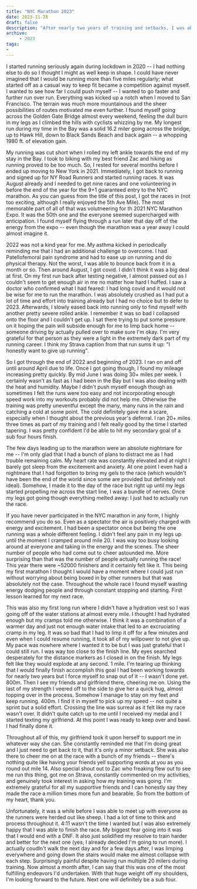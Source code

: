 ```yaml
---
title: "NYC Marathon 2023"
date: 2023-11-28
draft: false
description: "After nearly two years of training and setbacks, I was able to finally run my first marathon in NYC."
archive:
     - 2023
tags:
-
---
```


I started running seriously again during lockdown in 2020 -- I had nothing else to do so I thought I might as well keep in shape. I could have never imagined that I would be running more than five miles regularly; what started off as a casual way to keep fit became a competition against myself. I wanted to see how far I could push myself -- I wanted to go faster and further run over run. Everything was kicked up a notch when I moved to San Francisco. The terrain was much more mountainous and the sheer possibilities of routes motivated me even further. I found myself going across the Golden Gate Bridge almost every weekend, feeling the dull burn in my legs as I climbed the hills with cyclists whizzing by me. My longest run during my time in the Bay was a solid 16.2 miler going across the bridge, up to Hawk Hill, down to Black Sands Beach and back again -- a whopping 1980 ft. of elevation gain.

My running was cut short when I rolled my left ankle towards the end of my stay in the Bay. I took to biking with my best friend Zac and hiking as running proved to be too much. So, I rested for several months before I ended up moving to New York in 2021. Immediately, I got back to running and signed up for NY Road Runners and started running races. It was August already and I needed to get nine races and one volunteering in before the end of the year for the 9+1 guaranteed entry to the NYC marathon. As you can guess from the title of this post, I got the races in (not too exciting, although I really enjoyed the 5th Ave Mile). The most memorable part of all of that was volutneering for th 2021 NYC Marathon Expo. It was the 50th one and the everyone seemed supercharged with anticipation. I found myself flying through a run later that day off of the energy from the expo -- even though the marathon was a year away I could almost imagine it.

2022 was not a kind year for me. My asthma kicked in periodically reminding me that I had an additional challenge to overcome. I had Patellofemoral pain syndrome and had to ease up on running and do physical therapy. Not the worst, I was able to bounce back from it in a month or so. Then around August, I got covid. I didn't think it was a big deal at first. On my first run back after testing negative, I almost passed out as I couldn't seem to get enough air in me no matter how hard I huffed. I saw a doctor who confirmed what I had feared: I had long covid and it would not be wise for me to run the marathon. I was absolutely crushed as I had put a lot of time and effort into training already but I had no choice but to defer to 2023. Afterwards, I slowly eased back into running only to find myself with another pretty severe rolled ankle. I remember it was so bad I collapsed onto the floor and I couldn't get up. I sat there trying to put some pressure on it hoping the pain will subside enough for me to limp back home -- someone driving by actually pulled over to make sure I'm okay. I'm very grateful for that person as they were a light in the extremely dark part of my running career. I think my Strava caption from that run sums it up: "I honestly want to give up running".

So I got through the end of 2022 and beginning of 2023. I ran on and off until around April due to life. Once I got going though, I found my mileage increasing pretty quickly. By mid June I was doing 30+ miles per week. I certainly wasn't as fast as I had been in the Bay but I was also dealing with the heat and humidity. Maybe I didn't push myself enough though as sometimes I felt the runs were too easy and not incorporating enough speed work into my workouts probably did not help me. Otherwise the training was pretty uneventful except the many, many runs in the rain and catching a cold at some point. The cold definitely gave me a scare, especially when I thought about the previous year's deferral. I ran 20+ miles three times as part of my training and I felt really good by the time I started tapering. I was pretty confident I'd be able to hit my secondary goal of a sub four hours finish.

The few days leading up to the marathon were an absolute nightmare for me -- I'm only glad that I had a bunch of plans to distract me as I had trouble remaining calm. My heart rate was constantly elevated and at night I barely got sleep from the excitement and anxiety. At one point I even had a nightmare that I had forgotten to bring my gels to the race (which wouldn't have been the end of the world since some are provided but definitely not ideal). Somehow, I made it to the day of the race but right up until my legs started propelling me across the start line, I was a bundle of nerves. Once my legs got going though everything melted away: I just had to actually run the race.

If you have never participated in the NYC marathon in any form, I highly recommend you do so. Even as a spectator the air is positively charged with energy and excitement. I had been a spectator once but being the one running was a whole different feeling. I didn't feel any pain in my legs up until the moment I cramped around mile 20. I was way too busy looking around at everyone and taking in the energy and the scenes. The sheer number of people who had come out to cheer astounded me. More surprising than that was the number of people actually running the race! This year there were ~52000 finishers and it certainly felt like it. This being my first marathon I thought I would have a moment where I could just run without worrying about being boxed in by other runners but that was absolutely not the case. Throughout the whole race I found myself wasting energy dodging people and through constant stopping and starting. First lesson learned for my next race.

This was also my first long run where I didn't have a hydration vest so I was going off of the water stations at almost every mile. I thought I had hydrated enough but my cramps told me otherwise. I think it was a combination of a warmer day and just not enough water intake that led to an excruciating cramp in my leg. It was so bad that I had to limp it off for a few minutes and even when I could resume running, it took all of my willpower to not give up. My pace was nowhere where I wanted it to be but I was just grateful that I could still run. I was way too close to the finish line. My eyes searched desperately for the distance markers as I closed in on the finish. My legs felt like they would explode at any second. 1 mile. I'm tearing up thinking that I would finally finish accomplish this goal I had been working towards for nearly two years but I force myself to snap out of it -- I wasn't done yet. 800m. Then I see my friends and girlfriend there, cheering me on. Using the last of my strength I veered off to the side to give her a quick hug, almost topping over in the process. Somehow I manage to stay on my feet and keep running. 400m. I find it in myself to pick up my speed -- not quite a sprint but a solid effort. Crossing the line was surreal as it felt like my race wasn't over. It didn't quite catch up to me until I received my medal and I started texting my girlfriend. At this point I was ready to keep over and bawl. I had finally done it.

Throughout all of this, my girlfriend took it upon herself to support me in whatever way she can. She constantly reminded me that I'm doing great and I just need to get back to it, that it's only a minor setback. She was also there to cheer me on at the race with a bunch of my friends -- there's nothing quite like having your friends yell supporting words at you as you round out mile 14. Also special shout out to Zac who freaking flew out to see me run this thing, got me on Strava, constantly commented on my activities, and genuinely took interest in asking how my training was going. I'm extremely grateful for all my supportive friends and I can honestly say they made the race a million times more fun and bearable. So from the bottom of my heart, thank you.

Unfortunately, it was a while before I was able to meet up with everyone as the runners were herded out like sheep. I had a lot of time to think and process throughout it. 4:11 wasn't the time I wanted but I was also extremely happy that I was able to finish the race. My biggest fear going into it was that I would end with a DNF. It also just solidified my resolve to train harder and better for the next one (yes, I already decided I'm going to run more). I actually coudln't walk the next day and for a few days after, I was limping everywhere and going down the stairs would make me almost collapse with each step. Surprisingly painful despite having run multiple 20 milers during training. 
Now almost a month after, I can say that this was one of the most fulfilling endeavors I'd undertaken. With that huge weight off my shoulders, I'm looking forward to the future. Next one will definitely be a sub four.
